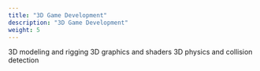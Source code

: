 ```yaml
---
title: "3D Game Development"
description: "3D Game Development"
weight: 5
---
```


3D modeling and rigging
3D graphics and shaders
3D physics and collision detection